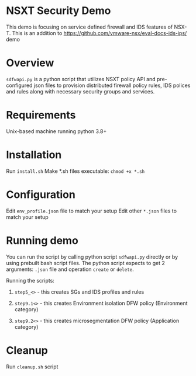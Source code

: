 # NSXT Security Demo
This demo is focusing on service defined firewall and IDS features of NSX-T. This is an  addition to https://github.com/vmware-nsx/eval-docs-ids-ips/ demo

# Overview
`sdfwapi.py` is a python script that utilizes NSXT policy API and pre-configured json files to provision distributed firewall policy rules, IDS polices and rules along with necessary security groups and services.

# Requirements
Unix-based machine running python 3.8+

# Installation
Run `install.sh`
Make *.sh files executable: `chmod +x *.sh`

# Configuration
Edit `env_profile.json` file to match your setup
Edit other `*.json` files to match your setup

# Running demo
You can run the script by calling python script `sdfwapi.py` directly or by using prebuilt bash script files.
The python script expects to get 2 arguments: `.json` file and operation `create` or `delete`.

Running the scripts: 
1. `step5_<>`  - this creates SGs and IDS profiles and rules

2. `step9.1<>` - this creates Environment isolation DFW policy (Environment category)

3. `step9.2<>` - this creates microsegmentation DFW policy (Application category)


# Cleanup
Run  `cleanup.sh` script

